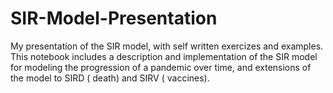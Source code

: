 # SIR-Model-Presentation
My presentation of the SIR model, with self written exercizes and examples. This notebook includes a description and implementation of the SIR model for modeling the progression of a pandemic over time, and extensions of the model to SIRD ( death) and SIRV ( vaccines). 
